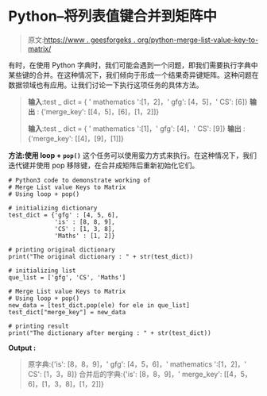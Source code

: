 # Python–将列表值键合并到矩阵中

> 原文:[https://www . geesforgeks . org/python-merge-list-value-key-to-matrix/](https://www.geeksforgeeks.org/python-merge-list-value-keys-to-matrix/)

有时，在使用 Python 字典时，我们可能会遇到一个问题，即我们需要执行字典中某些键的合并。在这种情况下，我们倾向于形成一个结果奇异键矩阵。这种问题在数据领域也有应用。让我们讨论一下执行这项任务的具体方法。

> **输入**:test _ dict = { ' mathematics ':[1，2]，' gfg': [4，5]，' CS': [6]}
> **输出** : {'merge_key': [[4，5]，[6]，[1，2]]}
> 
> **输入**:test _ dict = { ' mathematics ':[1]，' gfg': [4]，' CS': [9]}
> **输出** : {'merge_key': [[4]，[9]，[1]]}

**方法:使用 loop + `pop()`**
这个任务可以使用蛮力方式来执行。在这种情况下，我们迭代键并使用 pop 移除键，在合并成矩阵后重新初始化它们。

```
# Python3 code to demonstrate working of 
# Merge List value Keys to Matrix
# Using loop + pop()

# initializing dictionary
test_dict = {'gfg' : [4, 5, 6], 
             'is' : [8, 8, 9],
             'CS' : [1, 3, 8], 
             'Maths' : [1, 2]}

# printing original dictionary
print("The original dictionary : " + str(test_dict))

# initializing list 
que_list = ['gfg', 'CS', 'Maths']

# Merge List value Keys to Matrix
# Using loop + pop()
new_data = [test_dict.pop(ele) for ele in que_list]
test_dict["merge_key"] = new_data

# printing result 
print("The dictionary after merging : " + str(test_dict)) 
```

**Output :**

> 原字典:{'is': [8，8，9]，' gfg': [4，5，6]，' mathematics ':[1，2]，' CS': [1，3，8]}
> 合并后的字典:{'is': [8，8，9]，' merge_key': [[4，5，6]，[1，3，8]，[1，2]]}